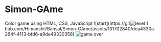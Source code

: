 # Simon-GAme
Color game using HTML, CSS, JavaScript
![start](https://git![level 1](https://github.com/Himanshi7Bansal/Simon-GAme/assets/101702840/4e8cec07-1a1a-492b-bb49-33c985185cd1)
hub.com/Himanshi7Bansal/Simon-GAme/assets/101702840/dea4330a-264f-4113-bfd6-a9de49330358)
![game over](https://github.com/Himanshi7Bansal/Simon-GAme/assets/101702840/7cb25fa4-7f00-47c7-9855-b0e4958462de)
